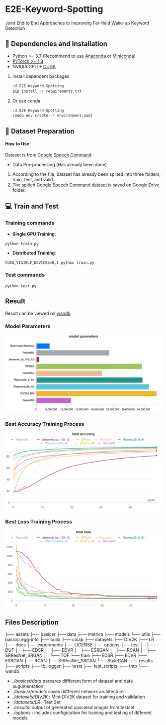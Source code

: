 # E2E-Keyword-Spotting

Joint End to End Approaches to Improving Far-field Wake-up Keyword Detection

## :wrench: Dependencies and Installation

- Python >= 3.7 (Recommend to use [Anaconda](https://www.anaconda.com/download/#linux) or [Miniconda](https://docs.conda.io/en/latest/miniconda.html))
- [PyTorch >= 1.3](https://pytorch.org/)
- NVIDIA GPU + [CUDA](https://developer.nvidia.com/cuda-downloads)


1. Install dependent packages

    ```bash
    cd E2E-Keyword-Spotting
    pip install -r requirements.txt
    ```
2. Or use conda 
    ```bash
    cd E2E-Keyword-Spotting
    conda env create -f environment.yaml
    ```

## :turtle: Dataset Preparation

#### How to Use
Dataset is from [Google Speech Command](./basicsr/data/paired_image_dataset.py) 
* Data Pre-processing (Has already been done)
1. According to the file, dataset has already been splited into three folders, train, test, and valid. 
1. The splited [Google Speech Command dataset](https://drive.google.com/file/d/1InqR8n7l5Qj6voJREpcjHYWHVTKG-BbB/view?usp=sharing) is saved on Google Drive folder. 
    
## :computer: Train and Test
### Training commands
- **Single GPU Training**: 
```
python train.py
```
- **Distributed Training**: 
```
CUDA_VISIBLE_DEVICES=0,1 python train.py
```
### Test commands
```
python test.py 
```


## Result

Result can be viewed on [wandb](https://wandb.ai/bozliu/google_speech_command?workspace=user-bozliu)

### Model Parameters 
![image](images/model_parameters.png)

### Best Accuracy Training Process
![image](https://github.com/bozliu/E2E-Keyword-Spotting/blob/main/images/best%20accuracy.png)

### Best Loss Training Process
![image](https://github.com/bozliu/E2E-Keyword-Spotting/blob/main/images/best%20loss.png)

## Files Description
├── assets
├── basicsr
    ├── data
    ├── metrics
    ├── models
    └── utils
├── basicsr.egg-info
├── build
├── colab
├── datasets
    ├── DIV2K
    ├── LR
├── docs
├── experiments
├── LICENSE
├── options
    ├── test
    │   ├── DUF
    │   ├── EDSR
    │   ├── EDVR
    │   ├── ESRGAN
    │   ├── RCAN
    │   ├── SRResNet_SRGAN
    │   └── TOF
    └── train
        ├── EDSR
        ├── EDVR
        ├── ESRGAN
        ├── RCAN
        ├── SRResNet_SRGAN
        └── StyleGAN
├── results
├── scripts
├── tb_logger
├── tests
├── test_scripts
├── tmp
└── wandb

* *./basicsr/data* parpares diffferent form of dataset and data augumentation 
* *./basicsr/models* saves diffferent network architecture 
* *./datasets/DIV2K* : Mini-DIV2K dataset for training and validation 
* *./datasets/LR* : Test Set
* *./results*: output of generated upscaled images from testset
* *./options* : includes configuration for training and testing of different models

